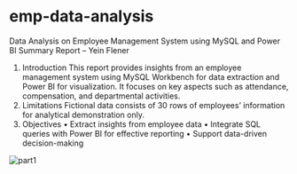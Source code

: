 # emp-data-analysis
Data Analysis on Employee Management System using MySQL and Power BI
Summary Report – Yein Flener
1. Introduction
This report provides insights from an employee management system using MySQL Workbench for
data extraction and Power BI for visualization. It focuses on key aspects such as
attendance, compensation, and departmental activities.
2. Limitations
Fictional data consists of 30 rows of employees’ information for analytical demonstration only.
3. Objectives
•	Extract insights from employee data
•	Integrate SQL queries with Power BI for effective reporting
•	Support data-driven decision-making

![part1](https://github.com/user-attachments/assets/6aa9cb35-8946-413d-ae7a-1364f1dadb09)
